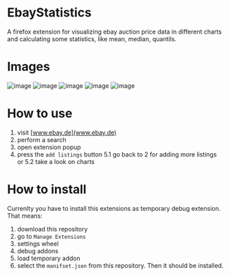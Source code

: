 # EbayStatistics

A firefox extension for visualizing ebay auction price data in different charts and calculating some statistics, like mean, median, quantils.

# Images

![image](https://github.com/user-attachments/assets/a8019c24-bba2-4c95-bbb5-1b54c9b4d628)
![image](https://github.com/user-attachments/assets/5c863ac2-00b5-496d-88f3-accec070efcf)
![image](https://github.com/user-attachments/assets/015acf00-6cdb-4c35-b764-fb486ae23701)
![image](https://github.com/user-attachments/assets/8aa4af07-e93f-4b49-bd50-bce478b74720)
![image](https://github.com/user-attachments/assets/6ec98e5b-6211-4c0f-b989-7d2909c1233c)

# How to use
1. visit [www.ebay.de](www.ebay.de)
2. perform a search
3. open extension popup
4. press the `add listings` button
5.1 go back to 2 for adding more listings or
5.2 take a look on charts 

# How to install
Currenlty you have to install this extensions as temporary debug extension.
That means:
1. download this repository 
2. go to `Manage Extensions`
3. settings wheel
4. debug addons
5. load temporary addon
6. select the `manifset.json` from this repository.
Then it should be installed.
